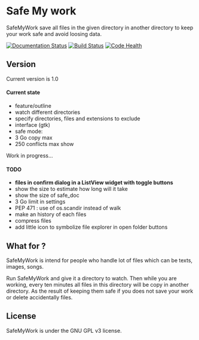# Safe My work
SafeMyWork save all files in the given directory in another directory to keep your work safe and avoid loosing data.

[![Documentation Status](https://readthedocs.org/projects/safemywork/badge/?version=develop)](http://safemywork.readthedocs.org/en/develop)
[![Build Status](https://travis-ci.org/Thykof/SafeMyWork.svg?branch=develop)](https://travis-ci.org/Thykof/SafeMyWork)
[![Code Health](https://landscape.io/github/Thykof/SafeMyWork/develop/landscape.svg?style=flat)](https://landscape.io/github/Thykof/SafeMyWork/develop)

## Version
Current version is 1.0
#### Current state
 - feature/outline
 - watch different directories
 - specify directories, files and extensions to exclude
 - interface (gtk)
 - safe mode:
  - 3 Go copy max
  - 250 conflicts max show

Work in progress...

#### TODO
 - **files in confirm dialog in a ListView widget with toggle buttons**
 - show the size to estimate how long will it take
 - show the size of safe_doc
 - 3 Go limit in settings
 - PEP 471 : use of os.scandir instead of walk
 - make an history of each files
 - compress files
 - add little icon to symbolize file explorer in open folder buttons

## What for ?
SafeMyWork is intend for people who handle lot of files which can be texts, images, songs.

Run SafeMyWork and give it a directory to watch. Then while you are working, every ten minutes all files in this directory will be copy in another directory. As the result of keeping them safe if you does not save your work or delete accidentally files.

## License
SafeMyWork is under the GNU GPL v3 license.

